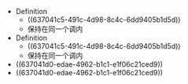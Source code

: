 - Definition
	- ((637041c5-491c-4d98-8c4c-6dd9405b1d5d))
	- 保持在同一个调内
- Definition
	- ((637041c5-491c-4d98-8c4c-6dd9405b1d5d))
	- 保持在同一个调内
- ((637041d0-edae-4962-b1c1-e1f06c21ced9))
- ((637041d0-edae-4962-b1c1-e1f06c21ced9))